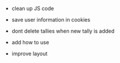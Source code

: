 * clean up JS code
* save user information in cookies


* dont delete tallies when new tally is added
* add how to use
* improve layout

